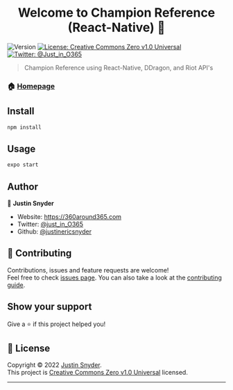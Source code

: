 <h1 align="center">Welcome to Champion Reference (React-Native) 👋</h1>
<p>
  <img alt="Version" src="https://img.shields.io/badge/version-1.0.6-blue.svg?cacheSeconds=2592000" />
  <a href="https://github.com/justinericsnyder/Champion-List-React-Native/blob/master/LICENSE" target="_blank">
    <img alt="License: Creative Commons Zero v1.0 Universal" src="https://img.shields.io/badge/License-Creative Commons Zero v1.0 Universal-yellow.svg" />
  </a>
  <a href="https://twitter.com/Just_In_O365" target="_blank">
    <img alt="Twitter: @Just_in_O365" src="https://img.shields.io/twitter/follow/just_in_O365.svg?style=social" />
  </a>
</p>

> Champion Reference using React-Native, DDragon, and Riot API's

### 🏠 [Homepage](https://360around365.com)

## Install

```sh
npm install
```

## Usage

```sh
expo start
```

## Author

👤 **Justin Snyder**

* Website: https://360around365.com
* Twitter: [@just\_in\_O365](https://twitter.com/just\_in\_O365)
* Github: [@justinericsnyder](https://github.com/justinericsnyder)

## 🤝 Contributing

Contributions, issues and feature requests are welcome!<br />Feel free to check [issues page](https://github.com/justinericsnyder/Champion-List-React-Native/issues). You can also take a look at the [contributing guide](https://github.com/justinericsnyder/Champion-List-React-Native/blob/master/CONTRIBUTING.md).

## Show your support

Give a ⭐️ if this project helped you!

## 📝 License

Copyright © 2022 [Justin Snyder](https://github.com/justinericsnyder).<br />
This project is [Creative Commons Zero v1.0 Universal](https://github.com/justinericsnyder/Champion-List-React-Native/blob/master/LICENSE) licensed.

***
